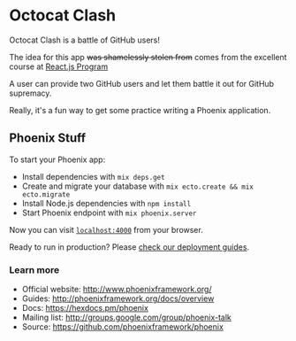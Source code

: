 # Octocat Clash

Octocat Clash is a battle of GitHub users!

The idea for this app ~~was shamelessly stolen from~~ comes from the excellent
course at [React.js
Program](http://courses.reactjsprogram.com/courses/reactjsfundamentals)

A user can provide two GitHub users and let them battle it out for GitHub
supremacy.

Really, it's a fun way to get some practice writing a Phoenix application.

## Phoenix Stuff

To start your Phoenix app:

  * Install dependencies with `mix deps.get`
  * Create and migrate your database with `mix ecto.create && mix ecto.migrate`
  * Install Node.js dependencies with `npm install`
  * Start Phoenix endpoint with `mix phoenix.server`

Now you can visit [`localhost:4000`](http://localhost:4000) from your browser.

Ready to run in production? Please [check our deployment
guides](http://www.phoenixframework.org/docs/deployment).

### Learn more

  * Official website: http://www.phoenixframework.org/
  * Guides: http://phoenixframework.org/docs/overview
  * Docs: https://hexdocs.pm/phoenix
  * Mailing list: http://groups.google.com/group/phoenix-talk
  * Source: https://github.com/phoenixframework/phoenix
